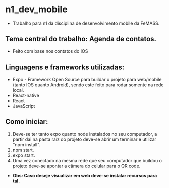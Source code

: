 # n1_dev_mobile
- Trabalho para n1 da disciplina de desenvolvimento mobile da FeMASS.
## Tema central do trabalho: Agenda de contatos.
* Feito com base nos contatos do IOS
## Linguagens e frameworks utilizadas:
* Expo - Framework Open Source para buildar o projeto para web/mobile (tanto IOS quanto Android), sendo este feito para rodar somente na rede local.
* React-native
* React
* JavaScript
## Como iniciar:
1. Deve-se ter tanto expo quanto node instalados no seu computador, a partir dai na pasta raíz do projeto deve-se abrir um terminar e utilizar "npm install".
2. npm start.
3. expo start.
4. Uma vez conectado na mesma rede que seu computador que buildou o projeto deve-se apontar a câmera do celular para o QR code. 
+ **Obs: Caso deseje visualizar em web deve-se instalar recursos para tal.**

